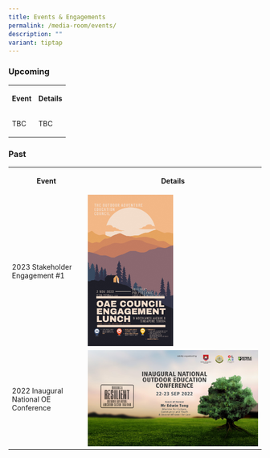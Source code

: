 ```yaml
---
title: Events & Engagements
permalink: /media-room/events/
description: ""
variant: tiptap
---
```

<h3>Upcoming</h3><table><tbody><tr><th rowspan="1" colspan="1"><p>Event</p></th><th rowspan="1" colspan="1"><p>Details</p></th></tr><tr><td rowspan="1" colspan="1"><p>TBC</p></td><td rowspan="1" colspan="1"><p>TBC</p></td></tr></tbody></table><h3>Past</h3><table><tbody><tr><th rowspan="1" colspan="1"><p>Event</p></th><th rowspan="1" colspan="1"><p>Details</p></th></tr><tr><td rowspan="1" colspan="1"><p>2023 Stakeholder Engagement #1</p></td><td rowspan="1" colspan="1"><div class="isomer-image-wrapper"><img style="width: 50%;" height="auto" width="100%" alt="" src="/images/2_Nov_Event.png"></div></td></tr><tr><td rowspan="1" colspan="1"><p>2022 Inaugural National OE Conference</p></td><td rowspan="1" colspan="1"><div class="isomer-image-wrapper"><img style="width: 100%" height="auto" width="100%" alt="" src="/images/NOEC_2022_Event.jpg"></div></td></tr></tbody></table><p></p>